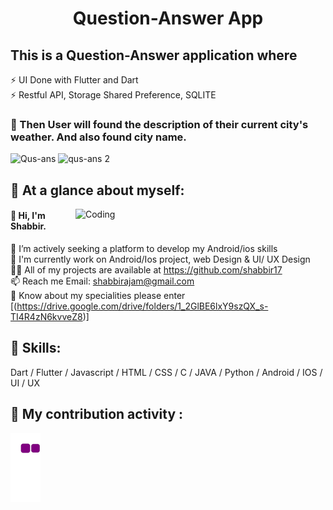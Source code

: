 # <h1 align="center">Question-Answer App</h1>
## This is a Question-Answer application where<br>
⚡ UI Done with Flutter and Dart<br>
⚡ Restful API, Storage Shared Preference, SQLITE <br>

### 🌱 Then User will found the description of their current city's weather. And also found city name.
![Qus-ans](https://user-images.githubusercontent.com/68172428/221182324-4d18aa8b-95df-4512-974c-54bb207bc6f8.png)
![qus-ans 2](https://user-images.githubusercontent.com/68172428/221182337-56354858-b039-4d53-bfa6-5a5727012d66.png)




## 💫 At a glance about myself:
<img align="right" alt="Coding" width="400" src="https://media.tenor.com/NOYF3f82b_gAAAAC/programmer.gif">

#### 👋 Hi, I'm Shabbir.

🔭 I’m actively seeking a platform to develop my Android/ios skills<br>🌱 I'm currently work on Android/Ios project, web Design & UI/ UX Design<br>👨‍💻 All of my projects are available at https://github.com/shabbir17<br>📫 Reach me Email: shabbirajam@gmail.com <br>📄 Know about my specialities please enter [(https://drive.google.com/drive/folders/1_2GlBE6lxY9szQX_s-TI4R4zN6kvveZ8)]<br>

## 💫 Skills: 
Dart / Flutter / Javascript /  HTML / CSS / C / JAVA / Python / Android / IOS / UI / UX


## 🌱 My contribution activity : 
![snake gif](https://github.com/shabbir17/shabbir17/blob/output/github-contribution-grid-snake.gif)
